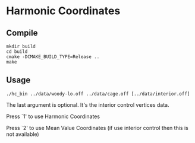 # Harmonic Coordinates

## Compile

    mkdir build
    cd build
    cmake -DCMAKE_BUILD_TYPE=Release ..
    make

## Usage

    ./hc_bin ../data/woody-lo.off ../data/cage.off [../data/interior.off]

The last argument is optional. It's the interior control vertices data.

Press `1' to use Harmonic Coordinates

Press `2' to use Mean Value Coordinates (if use interior control then this is not available)
